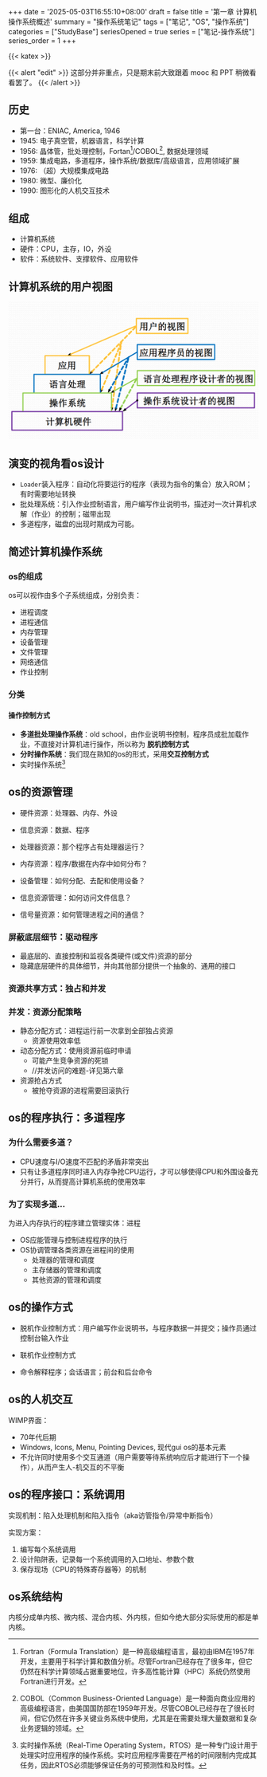 +++
date = '2025-05-03T16:55:10+08:00'
draft = false
title = '第一章 计算机操作系统概述'
summary = "操作系统笔记"
tags = ["笔记", "OS", "操作系统"]
categories = ["StudyBase"]
seriesOpened = true
series = ["笔记-操作系统"]
series_order = 1
+++

{{< katex >}} 

{{< alert "edit" >}}
这部分并非重点，只是期末前大致跟着 mooc 和 PPT 稍微看看罢了。
{{< /alert >}} 

## 历史

- 第一台：ENIAC, America, 1946
- 1945: 电子真空管，机器语言，科学计算
- 1956: 晶体管，批处理控制，Fortan[^1]/COBOL[^2], 数据处理领域
- 1959: 集成电路，多道程序，操作系统/数据库/高级语言，应用领域扩展
- 1976: （超）大规模集成电路
- 1980: 微型、廉价化
- 1990: 图形化的人机交互技术

## 组成

- 计算机系统
- 硬件：CPU，主存，IO，外设
- 软件：系统软件、支撑软件、应用软件

## 计算机系统的用户视图

![计算机系统的用户视图](用户视图.png) 

## 演变的视角看os设计

- `Loader`装入程序：自动化将要运行的程序（表现为指令的集合）放入ROM；有时需要地址转换
- 批处理系统：引入作业控制语言，用户编写作业说明书，描述对一次计算机求解（作业）的控制；磁带出现
- 多道程序，磁盘的出现时期成为可能。

## 简述计算机操作系统

### os的组成

os可以视作由多个子系统组成，分别负责：

- 进程调度
- 进程通信
- 内存管理
- 设备管理
- 文件管理
- 网络通信
- 作业控制

### 分类

#### 操作控制方式

- **多道批处理操作系统**：old school，由作业说明书控制，程序员成批加载作业，不直接对计算机进行操作，所以称为 **脱机控制方式**
- **分时操作系统**：我们现在熟知的os的形式，采用**交互控制方式**
- 实时操作系统[^3] 

## os的资源管理

- 硬件资源：处理器、内存、外设
- 信息资源：数据、程序


- 处理器资源：那个程序占有处理器运行？
- 内存资源：程序/数据在内存中如何分布？
- 设备管理：如何分配、去配和使用设备？
- 信息资源管理：如何访问文件信息？
- 信号量资源：如何管理进程之间的通信？


### 屏蔽底层细节：驱动程序

- 最底层的、直接控制和监视各类硬件(或文件)资源的部分
- 隐藏底层硬件的具体细节，并向其他部分提供一个抽象的、通用的接口

### 资源共享方式：独占和并发

### 并发：资源分配策略

- 静态分配方式：进程运行前一次拿到全部独占资源
  - 资源使用效率低
- 动态分配方式：使用资源前临时申请
  - 可能产生竞争资源的死锁 
  - //并发访问的难题-详见第六章
- 资源抢占方式
  - 被抢夺资源的进程需要回滚执行

## os的程序执行：多道程序

### 为什么需要多道？
- CPU速度与I/O速度不匹配的矛盾非常突出
- 只有让多道程序同时进入内存争抢CPU运行，才可以够使得CPU和外围设备充分并行，从而提高计算机系统的使用效率

### 为了实现多道...

为进入内存执行的程序建立管理实体：进程

- OS应能管理与控制进程程序的执行
- OS协调管理各类资源在进程间的使用
  - 处理器的管理和调度
  - 主存储器的管理和调度
  - 其他资源的管理和调度

## os的操作方式

- 脱机作业控制方式：用户编写作业说明书，与程序数据一并提交；操作员通过控制台输入作业
- 联机作业控制方式

- 命令解释程序；会话语言；前台和后台命令

## os的人机交互

WIMP界面：
- 70年代后期
- Windows, Icons, Menu, Pointing Devices, 现代gui os的基本元素
- 不允许同时使用多个交互通道（用户需要等待系统响应后才能进行下一个操作），从而产生人-机交互的不平衡

## os的程序接口：系统调用

实现机制：陷入处理机制和陷入指令（aka访管指令/异常中断指令） 

实现方案：
1. 编写每个系统调用
2. 设计陷阱表，记录每一个系统调用的入口地址、参数个数
3. 保存现场（CPU的特殊寄存器等）的机制

## os系统结构

内核分成单内核、微内核、混合内核、外内核，但如今绝大部分实际使用的都是单内核。


[^1]: Fortran（Formula Translation）是一种高级编程语言，最初由IBM在1957年开发，主要用于科学计算和数值分析。尽管Fortran已经存在了很多年，但它仍然在科学计算领域占据重要地位，许多高性能计算（HPC）系统仍然使用Fortran进行开发。

[^2]: COBOL（Common Business-Oriented Language）是一种面向商业应用的高级编程语言，由美国国防部在1959年开发。尽管COBOL已经存在了很长时间，但它仍然在许多关键业务系统中使用，尤其是在需要处理大量数据和复杂业务逻辑的领域。 

[^3]: 实时操作系统（Real-Time Operating System，RTOS）是一种专门设计用于处理实时应用程序的操作系统。实时应用程序需要在严格的时间限制内完成其任务，因此RTOS必须能够保证任务的可预测性和及时性。
